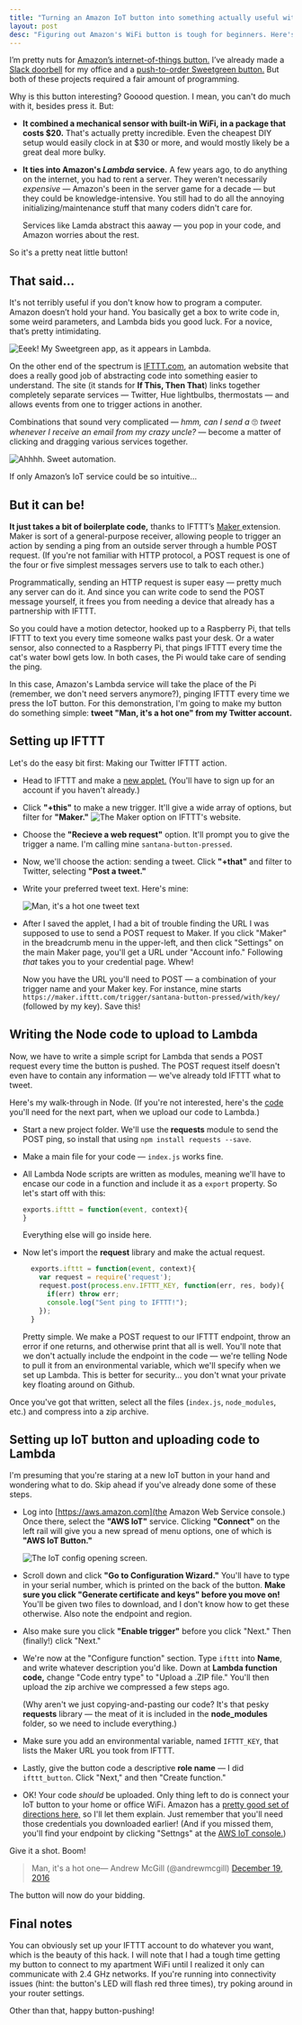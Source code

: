 ```yaml
---
title: "Turning an Amazon IoT button into something actually useful with (almost) no code"
layout: post
desc: "Figuring out Amazon's WiFi button is tough for beginners. Here's an easy away to connect your to IFTTT.com (and thereby the world!!)."
---
```


I’m pretty nuts for [Amazon’s internet-of-things button.](https://aws.amazon.com/iotbutton/) I’ve already made a [Slack doorbell](http://www.andrewmcgill.me/2016/07/05/make-every-week-2-slack-doorbell.html) for my office and a [push-to-order Sweetgreen button.](http://www.andrewmcgill.me/2016/08/19/make-every-week-sweetgreen-salad-button.html) But both of these projects required a fair amount of programming.

Why is this button interesting? Gooood question. I mean, you can't do much with it, besides press it. But: 

* **It combined a mechanical sensor with built-in WiFi, in a package that costs $20.** That's actually pretty incredible. Even the cheapest DIY setup would easily clock in at $30 or more, and would mostly likely be a great deal more bulky.
* **It ties into Amazon's _Lambda_ service.** A few years ago, to do anything on the internet, you had to rent a server. They weren't necessarily _expensive_ — Amazon's been in the server game for a decade — but they could be knowledge-intensive. You still had to do all the annoying initializing/maintenance stuff that many coders didn't care for. 

  Services like Lamda abstract this aaway — you pop in your code, and Amazon worries about the rest.

So it's a pretty neat little button!

## That said...

It's not terribly useful if you don't know how to program a computer. Amazon doesn’t hold your hand. You basically get a box to write code in, some weird parameters, and Lambda bids you good luck. For a novice, that’s pretty intimidating.

![Eeek! My Sweetgreen app, as it appears in Lambda.](/assets/lambda_example.gif)

On the other end of the spectrum is [IFTTT.com](http://www.ifttt.com), an automation website that does a really good job of abstracting code into something easier to understand. The site (it stands for **If This, Then That**) links together completely separate services — Twitter, Hue lightbulbs, thermostats — and allows events from one to trigger actions in another. 

Combinations that sound very complicated — _hmm, can I send a_ 🙄 _tweet whenever I receive an email from my crazy uncle?_ — become a matter of clicking and dragging various services together. 

![Ahhhh. Sweet automation.](/assets/ifttt_example.gif)

If only Amazon’s IoT service could be so intuitive…

## But it can be!
**It just takes a bit of boilerplate code,** thanks to IFTTT’s [Maker ](https://ifttt.com/maker) extension. Maker is sort of a general-purpose receiver, allowing people to trigger an action by sending a ping from an outside server through a humble POST request. (If you're not familiar with HTTP protocol, a POST request is one of the four or five simplest messages servers use to talk to each other.) 

Programmatically, sending an HTTP request is super easy — pretty much any server can do it. And since you can write code to send the POST message yourself, it frees you from needing a device that already has a partnership with IFTTT. 

So you could have a motion detector, hooked up to a Raspberry Pi, that tells IFTTT to text you every time someone walks past your desk. Or a water sensor, also connected to a Raspberry Pi, that pings IFTTT every time the cat's water bowl gets low. In both cases, the Pi would take care of sending the ping.

In this case, Amazon's Lambda service will take the place of the Pi (remember, we don't need servers anymore?), pinging IFTTT every time we press the IoT button. For this demonstration, I'm going to make my button do something simple: **tweet "Man, it's a hot one" from my Twitter account.**

## Setting up IFTTT

Let's do the easy bit first: Making our Twitter IFTTT action. 

* Head to IFTTT and make a [new applet.](https://ifttt.com/create) (You'll have to sign up for an account if you haven't already.)
* Click **"+this"** to make a new trigger. It'll give a wide array of options, but filter for **"Maker."**
  ![The Maker option on IFTTT's website.](/assets/ifttt_maker_option.png)

* Choose the **"Recieve a web request"** option. It'll prompt you to give the trigger a name. I'm calling mine `santana-button-pressed`.

* Now, we'll choose the action: sending a tweet. Click **"+that"** and filter to Twitter, selecting **"Post a tweet."**

* Write your preferred tweet text. Here's mine: 

  ![Man, it's a hot one tweet text](/assets/iot-tweet-text.png)

* After I saved the applet, I had a bit of trouble finding the URL I was supposed to use to send a POST request to Maker. If you click "Maker" in the breadcrumb menu in the upper-left, and then click "Settings" on the main Maker page, you'll get a URL under "Account info." Following _that_ takes you to your credential page. Whew!

  Now you have the URL you'll need to POST — a combination of your trigger name and your Maker key. For instance, mine starts `https://maker.ifttt.com/trigger/santana-button-pressed/with/key/` (followed by my key). Save this!

## Writing the Node code to upload to Lambda

Now, we have to write a simple script for Lambda that sends a POST request every time the button is pushed. The POST request itself doesn't even have to contain any information — we've already told IFTTT what to tweet.

Here's my walk-through in Node. (If you're not interested, here's the [code](https://github.com/arm5077/ifttt-button/archive/master.zip) you'll need for the next part, when we upload our code to Lambda.)

* Start a new project folder. We'll use the **requests** module to send the POST ping, so install that using `npm install requests --save`. 

* Make a main file for your code — `index.js` works fine.

* All Lambda Node scripts are written as modules, meaning we'll have to encase our code in a function and include it as a `export` property. So let's start off with this:

  ```javascript
  exports.ifttt = function(event, context){
  }
  ```

  Everything else will go inside here.

* Now let's import the **request** library and make the actual request. 

  ```javascript
    exports.ifttt = function(event, context){
      var request = require('request');
      request.post(process.env.IFTTT_KEY, function(err, res, body){
        if(err) throw err;
        console.log("Sent ping to IFTTT!");
      });
    }
  ```

  Pretty simple. We make a POST request to our IFTTT endpoint, throw an error if one returns, and otherwise print that all is well. You'll note that we don't actually include the endpoint in the code — we're telling Node to pull it from an environmental variable, which we'll specify when we set up Lambda. This is better for security... you don't wnat your private key floating around on Github.
  
Once you've got that written, select all the files (`index.js`, `node_modules`, etc.) and compress into a zip archive.
  
## Setting up IoT button and uploading code to Lambda

I'm presuming that you're staring at a new IoT button in your hand and wondering what to do. Skip ahead if you've already done some of these steps.

* Log into [https://aws.amazon.com](the Amazon Web Service console.) Once there, select the **"AWS IoT"** service. Clicking **"Connect"** on the left rail will give you a new spread of menu options, one of which is **"AWS IoT Button."** 

  ![The IoT config opening screen.](/assets/iot-opener.png)
  
* Scroll down and click **"Go to Configuration Wizard."** You'll have to type in your serial number, which is printed on the back of the button. **Make sure you click "Generate certificate and keys" before you move on!** You'll be given two files to download, and I don't know how to get these otherwise. Also note the endpoint and region.

* Also make sure you click **"Enable trigger"** before you click "Next." Then (finally!) click "Next."

* We're now at the "Configure function" section. Type `ifttt` into **Name**, and write whatever description you'd like. Down at **Lambda function code,** change "Code entry type" to "Upload a .ZIP file." You'll then upload the zip archive we compressed a few steps ago.

  (Why aren't we just copying-and-pasting our code? It's that pesky **requests** library — the meat of it is included in the **node_modules** folder, so we need to include everything.)
  
* Make sure you add an environmental variable, named `IFTTT_KEY`, that lists the Maker URL you took from IFTTT.

* Lastly, give the button code a descriptive **role name** — I did `ifttt_button`. Click "Next," and then "Create function."

* OK! Your code _should_ be uploaded. Only thing left to do is connect your IoT button to your home or office WiFi. Amazon has a [pretty good set of directions here,](http://docs.aws.amazon.com/iot/latest/developerguide/configure-iot.html) so I'll let them explain. Just remember that you'll need those credentials you downloaded earlier! (And if you missed them, you'll find your endpoint by clicking "Settngs" at the [AWS IoT console.](https://console.aws.amazon.com/iot/home?region=us-east-1#/dashboard/help))

Give it a shot. Boom!

<blockquote class="twitter-tweet" data-lang="en"><p lang="en" dir="ltr">Man, it&#39;s a hot one&mdash; Andrew McGill (@andrewmcgill) <a href="https://twitter.com/andrewmcgill/status/810657716947587072">December 19, 2016</a></p></blockquote>
<script async src="//platform.twitter.com/widgets.js" charset="utf-8"></script>

The button will now do your bidding.

## Final notes
You can obviously set up your IFTTT account to do whatever you want, which is the beauty of this hack. I will note that I had a tough time getting my button to connect to my apartment WiFi until I realized it only can communicate with 2.4 GHz networks. If you're running into connectivity issues (hint: the button's LED will flash red three times), try poking around in your router settings.

Other than that, happy button-pushing!